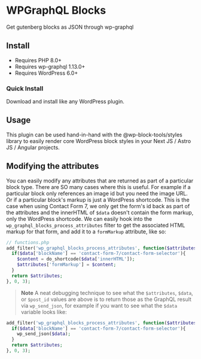 # WPGraphQL Blocks

Get gutenberg blocks as JSON through wp-graphql

## Install

- Requires PHP 8.0+
- Requires wp-graphql 1.13.0+
- Requires WordPress 6.0+

### Quick Install

Download and install like any WordPress plugin.

## Usage

This plugin can be used hand-in-hand with the @wp-block-tools/styles library to easily render core WordPress block styles in your Next JS / Astro JS / Angular projects.

## Modifying the attributes

You can easily modify any attributes that are returned as part of a particular block type. There are SO many cases where this is useful. For example if a particular block only references an image id but you need the image URL. Or if a particular block's markup is just a WordPress shortcode. This is the case when using Contact Form 7, we only get the form's id back as part of the attributes and the innerHTML of `$data` doesn't contain the form markup, only the WordPress shortcode. We can easily hook into the `wp_graphql_blocks_process_attributes` filter to get the associated HTML markup for that form, and add it to a `formMarkup` attribute, like so:

```php
// functions.php
add_filter('wp_graphql_blocks_process_attributes', function($attributes, $data, $post_id){
  if($data['blockName'] == 'contact-form-7/contact-form-selector'){
    $content = do_shortcode($data['innerHTML']);
    $attributes['formMarkup'] = $content;
  }
  return $attributes;
}, 0, 3);
```

> **Note**
> A neat debugging technique to see what the `$attributes`, `$data`, or `$post_id` values are above is to return those as the GraphQL result via `wp_send_json`, for example if you want to see what the `$data` variable looks like:

```php
add_filter('wp_graphql_blocks_process_attributes', function($attributes, $data, $post_id){
  if($data['blockName'] == 'contact-form-7/contact-form-selector'){
    wp_send_json($data);
  }
  return $attributes;
}, 0, 3);
```
